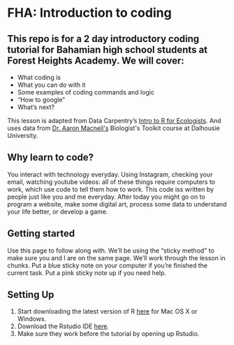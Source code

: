 # FHA: Introduction to coding

## This repo is for a 2 day introductory coding tutorial for Bahamian high school students at Forest Heights Academy. We will cover:

+ What coding is
+ What you can do with it
+ Some examples of coding commands and logic
+ “How to google”
+ What’s next?

This lesson is adapted from Data Carpentry’s [Intro to R for Ecologists](https://datacarpentry.org/R-ecology-lesson/index.html). And uses data from [Dr. Aaron Macneil's](ifisheries.org/) Biologist's Toolkit course at Dalhousie University.

## Why learn to code?

You interact with technology everyday. Using Instagram, checking your email, watching youtube videos: all of these things require computers to work, which use code to tell them how to work. This code iss written by people just like you and me everyday. After today you might go on to program a website, make some digital art, process some data to understand your life better, or develop a game.

## Getting started

 Use this page to follow along with. We’ll be using the “sticky method” to make sure you and I are on the same page. We’ll work through the lesson in chunks. Put a blue sticky note on your computer if you’re finished the current task. Put a pink sticky note up if you need help.


## Setting Up
 
1. Start downloading the latest version of R [here](https://cloud.r-project.org) for Mac OS X or Windows. 
2. Download the Rstudio IDE [here](https://www.rstudio.com/products/rstudio/download/#download).
3. Make sure they work before the tutorial by opening up Rstudio. 

